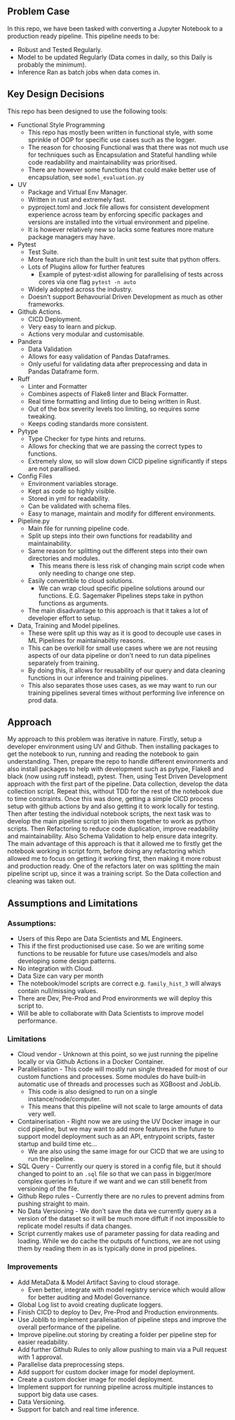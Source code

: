 ## Problem Case
In this repo, we have been tasked with converting a Jupyter Notebook to a production ready pipeline. This pipeline needs to be:
- Robust and Tested Regularly.
- Model to be updated Regularly (Data comes in daily, so this Daily is probably the minimum).
- Inference Ran as batch jobs when data comes in.

## Key Design Decisions
This repo has been designed to use the following tools:
- Functional Style Programming
    - This repo has mostly been written in functional style, with some sprinkle of OOP for specific use cases such as the logger.
    - The reason for choosing Functional was that there was not much use for techniques such as Encapsulation and Stateful handling while code readability and maintainability was prioritised.
    - There are however some functions that could make better use of encapsulation, see `model_evaluation.py`
- UV
    - Package and Virtual Env Manager.
    - Written in rust and extremely fast.
    - pyproject.toml and .lock file allows for consistent development experience across team by enforcing specific packages and versions are installed into the virtual environment and pipeline.
    - It is however relatively new so lacks some features more mature package managers may have.
- Pytest
    - Test Suite.
    - More feature rich than the built in unit test suite that python offers.
    - Lots of Plugins allow for further features
        - Example of pytest-xdist allowing for parallelising of tests across cores via one flag `pytest -n auto`
    - Widely adopted across the industry.
    - Doesn't support Behavourial Driven Development as much as other frameworks.
- Github Actions.
    - CICD Deployment.
    - Very easy to learn and pickup. 
    - Actions very modular and customisable.
- Pandera
    - Data Validation
    - Allows for easy validation of Pandas Dataframes.
    - Only useful for validating data after preprocessing and data in Pandas Dataframe form.
- Ruff
    - Linter and Formatter
    - Combines aspects of Flake8 linter and Black Formatter.
    - Real time formatting and linting due to being written in Rust.
    - Out of the box severity levels too limiting, so requires some tweaking.
    - Keeps coding standards more consistent.
- Pytype
    - Type Checker for type hints and returns.
    - Allows for checking that we are passing the correct types to functions.
    - Extremely slow, so will slow down CICD pipeline significantly if steps are not parallised.
- Config Files
    - Environment variables storage.
    - Kept as code so highly visible.
    - Stored in yml for readability.
    - Can be validated with schema files.
    - Easy to manage, maintain and modify for different environments.
- Pipeline.py
    - Main file for running pipeline code.
    - Split up steps into their own functions for readability and maintainability.
    - Same reason for splitting out the different steps into their own directories and modules.
        - This means there is less risk of changing main script code when only needing to change one step.
    - Easily convertible to cloud solutions.
        - We can wrap cloud specific pipeline solutions around our functions. E.G. Sagemaker Pipelines steps take in python functions as arguments.
    - The main disadvantage to this approach is that it takes a lot of developer effort to setup.
- Data, Training and Model pipelines.
    - These were split up this way as it is good to decouple use cases in ML Pipelines for maintainabiltiy reasons.
    - This can be overkill for small use cases where we are not reusing aspects of our data pipeline or don't need to run data pipelines separately from training.
    - By doing this, it allows for reusability of our query and data cleaning functions in our inference and training pipelines.
    - This also separates those uses cases, as we may want to run our training pipelines several times without performing live inference on prod data.


## Approach
My approach to this problem was iterative in nature. 
Firstly, setup a developer environment using UV and Github. Then installing packages to get the notebook to run, running and reading the notebook to gain understanding. 
Then, prepare the repo to handle different environments and also install packages to help with development such as pytype, Flake8 and black (now using ruff instead), pytest. 
Then, using Test Driven Development approach with the first part of the pipeline. Data collection, develop the data collection script.
Repeat this, without TDD for the rest of the notebook due to time constraints.
Once this was done, getting a simple CICD process setup with github actions by and also getting it to work locally for testing. 
Then after testing the individual notebook scripts, the next task was to develop the main pipeline script to join them together to work as python scripts.
Then Refactoring to reduce code duplication, improve readability and maintainability. Also Schema Validation to help ensure data integrity.
The main advantage of this approach is that it allowed me to firstly get the notebook working in script form, before doing any refactoring which allowed me to focus on getting it working first, then making it more robust and production ready. 
One of the refactors later on was splitting the main pipeline script up, since it was a training script. So the Data collection and cleaning was taken out.

## Assumptions and Limitations
### Assumptions:
- Users of this Repo are Data Scientists and ML Engineers.
- This if the first productionised use case. So we are writing some functions to be reusable for future use cases/models and also developing some design patterns.
- No integration with Cloud.
- Data Size can vary per month
- The notebook/model scripts are correct e.g. `family_hist_3` will always contain null/missing values.
- There are Dev, Pre-Prod and Prod environments we will deploy this script to.
- Will be able to collaborate with Data Scientists to improve model performance.


### Limitations
- Cloud vendor - Unknown at this point, so we just running the pipeline locally or via Github Actions in a Docker Container.
- Parallelisation - This code will mostly run single threaded for most of our custom functions and processes. Some modules do have built-in automatic use of threads and processes such as XGBoost and JobLib.
    - This code is also designed to run on a single instance/node/computer.
    - This means that this pipeline will not scale to large amounts of data very well.
- Containerisation - Right now we are using the UV Docker image in our cicd pipeline, but we may want to add more features in the future to support model deployment such as an API, entrypoint scripts, faster startup and build time etc... 
    - We are also using the same image for our CICD that we are using to run the pipeline.
- SQL Query - Currently our query is stored in a config file, but it should changed to point to an `.sql` file so that we can pass in bigger/more complex queries in future if we want and we can still benefit from versioning of the file.
- Github Repo rules - Currently there are no rules to prevent admins from pushing straight to main. 
- No Data Versioning - We don't save the data we currently query as a version of the dataset so it will be much more diffult if not impossible to replicate model results if data changes.
- Script currently makes use of parameter passing for data reading and loading. While we do cache the outputs of functions, we are not using them by reading them in as is typically done in prod pipelines.

### Improvements
- Add MetaData & Model Artifact Saving to cloud storage.
    - Even better, integrate with model registry service which would allow for better auditing and Model Governance. 
- Global Log list to avoid creating duplicate loggers.
- Finish CICD to deploy to Dev, Pre-Prod and Production environments.
- Use Joblib to implement paralleisation of pipeline steps and improve the overall performance of the pipeline.
- Improve pipeline.out storing by creating a folder per pipeline step for easier readability.
- Add further Github Rules to only allow pushing to main via a Pull request with 1 approval.
- Parallelise data preprocessing steps.
- Add support for custom docker image for model deployment.
- Create a custom docker image for model deployment.
- Implement support for running pipeline across multiple instances to support big data use cases.
- Data Versioning.
- Support for batch and real time inference.


